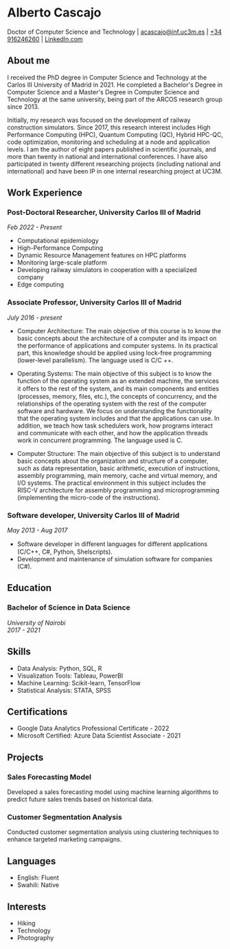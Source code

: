 # Alberto Cascajo
Doctor of Computer Science and Technology
| [acascajo@inf.uc3m.es](mailto:acascajo@inf.uc3m.es)
| [+34 916246260](tel:+34916246260)
| [LinkedIn.com](https://www.linkedin.com/in/albertocascajosofteng/)

## About me
I received the PhD degree in Computer Science and Technology at the Carlos III University of Madrid in 2021. He completed a Bachelor's Degree in Computer Science and a Master's Degree in Computer Science and Technology at the same university, being part of the ARCOS research group since 2013. 

Initially, my research was focused on the development of railway construction simulators. Since 2017, this research interest includes High Performance Computing (HPC), Quantum Computing (QC), Hybrid HPC-QC, code optimization, monitoring and scheduling at a node and application levels. I am the author of eight papers published in scientific journals, and more than twenty in national and international conferences. I have also participated in twenty different researching projects (including national and international) and have been IP in one internal researching project at UC3M.


## Work Experience

### Post-Doctoral Researcher, University Carlos III of Madrid
*Feb 2022 - Present*

- Computational epidemiology 
- High-Performance Computing
- Dynamic Resource Management features on HPC platforms
- Monitoring large-scale platform
- Developing railway simulators in cooperation with a specialized company
- Edge computing

### Associate Professor, University Carlos III of Madrid
*July 2016 - present*

- Computer Architecture: The main objective of this course is to know the basic concepts about the architecture of a computer and its impact on the performance of applications and computer systems. In its practical part, this knowledge should be applied using lock-free programming (lower-level parallelism). The language used is C/C ++.

- Operating Systems: The main objective of this subject is to know the function of the operating system as an extended machine, the services it oﬀers to the rest of the system, and its main components and entities (processes, memory, files, etc.), the concepts of concurrency, and the relationships of the operating system with the rest of the computer software and hardware. We focus on understanding the functionality that the operating system includes and that the applications can use. In addition, we teach how task schedulers work, how programs interact and communicate with each other, and how the application threads work in concurrent programming. The language used is C.

- Computer Structure: The main objective of this subject is to understand basic concepts about the organization and structure of a computer, such as data representation, basic arithmetic, execution of instructions, assembly programming, main memory, cache and virtual memory, and I/O systems. The practical environment in this subject includes the RISC-V architecture for assembly programming and microprogramming (implementing the micro-code of the instructions).

### Software developer, University Carlos III of Madrid
*May 2013 - Aug 2017*

- Software developer in diﬀerent languages for different applications (C/C++, C#, Python, Shelscripts).
- Development and maintenance of simulation software for companies (C#).


## Education

### Bachelor of Science in Data Science  
*University of Nairobi*  
*2017 - 2021*

## Skills

- Data Analysis: Python, SQL, R
- Visualization Tools: Tableau, PowerBI
- Machine Learning: Scikit-learn, TensorFlow
- Statistical Analysis: STATA, SPSS

## Certifications

- Google Data Analytics Professional Certificate - 2022
- Microsoft Certified: Azure Data Scientist Associate - 2021

## Projects

### Sales Forecasting Model
Developed a sales forecasting model using machine learning algorithms to predict future sales trends based on historical data.

### Customer Segmentation Analysis
Conducted customer segmentation analysis using clustering techniques to enhance targeted marketing campaigns.

## Languages

- English: Fluent
- Swahili: Native

## Interests

- Hiking
- Technology
- Photography
